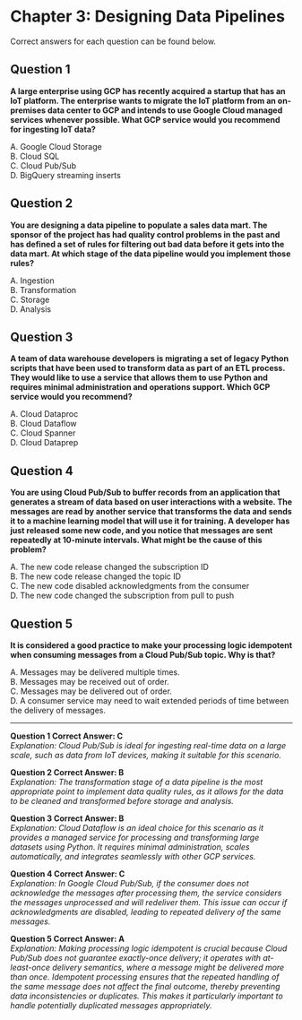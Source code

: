 # Chapter 3: Designing Data Pipelines

Correct answers for each question can be found below.

## Question 1

**A large enterprise using GCP has recently acquired a startup that has an IoT platform. The enterprise wants to migrate the IoT platform from an on-premises data center to GCP and intends to use Google Cloud managed services whenever possible. What GCP service would you recommend for ingesting IoT data?**

A. Google Cloud Storage  
B. Cloud SQL  
C. Cloud Pub/Sub  
D. BigQuery streaming inserts  


## Question 2

**You are designing a data pipeline to populate a sales data mart. The sponsor of the project has had quality control problems in the past and has defined a set of rules for filtering out bad data before it gets into the data mart. At which stage of the data pipeline would you implement those rules?**

A. Ingestion  
B. Transformation  
C. Storage  
D. Analysis  


## Question 3

**A team of data warehouse developers is migrating a set of legacy Python scripts that have been used to transform data as part of an ETL process. They would like to use a service that allows them to use Python and requires minimal administration and operations support. Which GCP service would you recommend?**

A. Cloud Dataproc  
B. Cloud Dataflow  
C. Cloud Spanner  
D. Cloud Dataprep  


## Question 4

**You are using Cloud Pub/Sub to buffer records from an application that generates a stream of data based on user interactions with a website. The messages are read by another service that transforms the data and sends it to a machine learning model that will use it for training. A developer has just released some new code, and you notice that messages are sent repeatedly at 10-minute intervals. What might be the cause of this problem?**

A. The new code release changed the subscription ID  
B. The new code release changed the topic ID  
C. The new code disabled acknowledgments from the consumer  
D. The new code changed the subscription from pull to push  


## Question 5

**It is considered a good practice to make your processing logic idempotent when consuming messages from a Cloud Pub/Sub topic. Why is that?**

A. Messages may be delivered multiple times.  
B. Messages may be received out of order.  
C. Messages may be delivered out of order.  
D. A consumer service may need to wait extended periods of time between the delivery of messages.



---


**Question 1 Correct Answer: C**  
_Explanation: Cloud Pub/Sub is ideal for ingesting real-time data on a large scale, such as data from IoT devices, making it suitable for this scenario._

**Question 2 Correct Answer: B**  
_Explanation: The transformation stage of a data pipeline is the most appropriate point to implement data quality rules, as it allows for the data to be cleaned and transformed before storage and analysis._

**Question 3 Correct Answer: B**  
_Explanation: Cloud Dataflow is an ideal choice for this scenario as it provides a managed service for processing and transforming large datasets using Python. It requires minimal administration, scales automatically, and integrates seamlessly with other GCP services._

**Question 4 Correct Answer: C**  
_Explanation: In Google Cloud Pub/Sub, if the consumer does not acknowledge the messages after processing them, the service considers the messages unprocessed and will redeliver them. This issue can occur if acknowledgments are disabled, leading to repeated delivery of the same messages._

**Question 5 Correct Answer: A**  
_Explanation: Making processing logic idempotent is crucial because Cloud Pub/Sub does not guarantee exactly-once delivery; it operates with at-least-once delivery semantics, where a message might be delivered more than once. Idempotent processing ensures that the repeated handling of the same message does not affect the final outcome, thereby preventing data inconsistencies or duplicates. This makes it particularly important to handle potentially duplicated messages appropriately._
